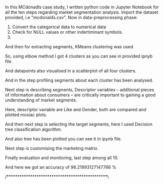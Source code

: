 In this MCdonadls case study, I written python code in Jupyter Notebook for all the ten steps regarding market segmentation analysis.
Import the dataset provided, i.e "mcdonalds.csv".
Now in data-preprocessing phase:
1. Convert the categorical data to numerical data
2. Check for NULL values or other indertiminant symbols.
3. 
And then for extracting segments, KMeans clustering was used.

So, using elbow method I got 4 clusters as you can see in provided ipnyb file.

And datapoints also visualised in a scatterplot of all four clusters.

And in the step profiling segments about each cluster has been analysed.

Next step is describing segments, Descriptor variables
– additional pieces of information about consumers – are critically important to
gaining a good understanding of market segments.

Here, descriptor variable are Like and Gender, both are compared and plotted mosiac plots.

And then next step is selecting the target segments, here I used Decision tree classification algorithm.

And also tree has been plotted you can see it in ipynb file.

Next step is customising the marketing matrix.

Finally evaluation and monitoring, last step among all 10.

And here we got an accuracy of 96.21993127147766 %

/***********************************************\
